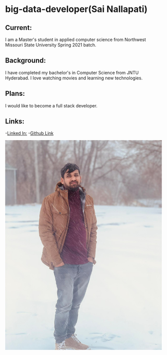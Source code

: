 # big-data-developer(Sai Nallapati)
## Current:
I am a Master's student in applied computer science from Northwest Missouri State University Spring 2021 batch.
## Background:
I have completed my bachelor's in Computer Science from JNTU Hyderabad. I love watching movies and learning new technologies.
## Plans:
I would like to become a full stack developer.
## Links: 
-[Linked In:](https://www.linkedin.com/in/vgssainallapati/)
-[Github Link](https://github.com/NVGSSAI/big-data-develope)


![Photograph][logo]

[logo]: https://github.com/NVGSSAI/big-data-developer/blob/main/image.jpeg

